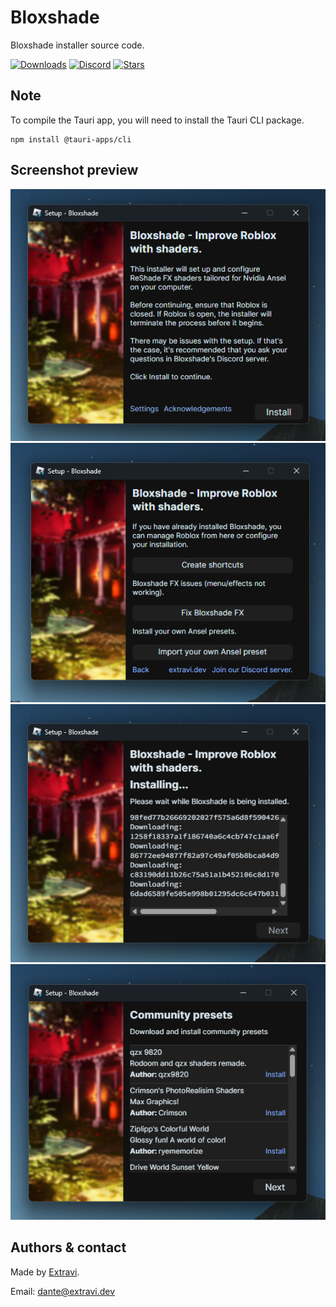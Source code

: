 # Bloxshade
Bloxshade installer source code.

[![Downloads](https://img.shields.io/github/downloads/Extravi/Bloxshade/total)](https://github.com/Extravi/Bloxshade/releases)
[![Discord](https://img.shields.io/discord/1204287310204502046?logo=discord&logoColor=white&label=discord&color=5885F4)](https://discord.gg/TNG5yHsEwu)
[![Stars](https://img.shields.io/github/stars/Extravi/Bloxshade?style=social)](https://github.com/Extravi/Bloxshade/stargazers)

## Note
To compile the Tauri app, you will need to install the Tauri CLI package.
```
npm install @tauri-apps/cli
```

## Screenshot preview
<img src="https://raw.githubusercontent.com/Extravi/Bloxshade/main/screenshots/Screenshot%202024-05-12%20193209.png">
<img src="https://raw.githubusercontent.com/Extravi/Bloxshade/main/screenshots/Screenshot%202024-05-12%20193237.png">
<img src="https://raw.githubusercontent.com/Extravi/Bloxshade/main/screenshots/Screenshot%202024-05-12%20193325.png">
<img src="https://raw.githubusercontent.com/Extravi/Bloxshade/main/screenshots/Screenshot%202024-05-12%20193442.png">

## Authors & contact
Made by [Extravi](https://extravi.dev/).

Email: dante@extravi.dev
